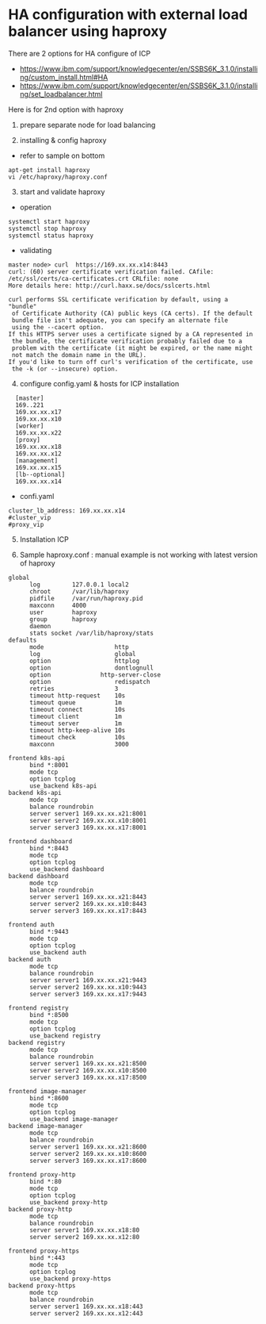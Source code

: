 # HA configuration with external load balancer using haproxy

There are 2 options for HA configure of ICP
  - https://www.ibm.com/support/knowledgecenter/en/SSBS6K_3.1.0/installing/custom_install.html#HA
  - https://www.ibm.com/support/knowledgecenter/en/SSBS6K_3.1.0/installing/set_loadbalancer.html

Here is for 2nd option with haproxy
1. prepare separate node for load balancing    

2. installing & config haproxy   
  - refer to sample on bottom
  ~~~
  apt-get install haproxy  
  vi /etc/haproxy/haproxy.conf
  ~~~

3. start and validate haproxy
  - operation
  ~~~
  systemctl start haproxy
  systemctl stop haproxy
  systemctl status haproxy
  ~~~
  - validating  
  ~~~
  master node> curl  https://169.xx.xx.x14:8443
  curl: (60) server certificate verification failed. CAfile: /etc/ssl/certs/ca-certificates.crt CRLfile: none
  More details here: http://curl.haxx.se/docs/sslcerts.html

  curl performs SSL certificate verification by default, using a "bundle"
   of Certificate Authority (CA) public keys (CA certs). If the default
   bundle file isn't adequate, you can specify an alternate file
   using the --cacert option.
  If this HTTPS server uses a certificate signed by a CA represented in
   the bundle, the certificate verification probably failed due to a
   problem with the certificate (it might be expired, or the name might
   not match the domain name in the URL).
  If you'd like to turn off curl's verification of the certificate, use
   the -k (or --insecure) option.
   ~~~

4. configure config.yaml & hosts  for ICP installation
~~~
  [master]
  169..221
  169.xx.xx.x17
  169.xx.xx.x10
  [worker]
  169.xx.xx.x22
  [proxy]
  169.xx.xx.x18
  169.xx.xx.x12
  [management]
  169.xx.xx.x15
  [lb--optional]  
  169.xx.xx.x14
~~~

- confi.yaml
~~~
cluster_lb_address: 169.xx.xx.x14  
#cluster_vip
#proxy_vip
~~~

5. Installation ICP

6. Sample haproxy.conf : manual example is not working with latest version of haproxy
~~~
global
      log         127.0.0.1 local2
      chroot      /var/lib/haproxy
      pidfile     /var/run/haproxy.pid
      maxconn     4000
      user        haproxy
      group       haproxy
      daemon
      stats socket /var/lib/haproxy/stats            
defaults
      mode                    http
      log                     global
      option                  httplog
      option                  dontlognull
      option 		      http-server-close
      option                  redispatch
      retries                 3
      timeout http-request    10s
      timeout queue           1m
      timeout connect         10s
      timeout client          1m
      timeout server          1m
      timeout http-keep-alive 10s
      timeout check           10s
      maxconn                 3000

frontend k8s-api
      bind *:8001
      mode tcp
      option tcplog
      use_backend k8s-api
backend k8s-api
      mode tcp
      balance roundrobin
      server server1 169.xx.xx.x21:8001
      server server2 169.xx.xx.x10:8001
      server server3 169.xx.xx.x17:8001

frontend dashboard
      bind *:8443
      mode tcp
      option tcplog
      use_backend dashboard
backend dashboard
      mode tcp
      balance roundrobin
      server server1 169.xx.xx.x21:8443
      server server2 169.xx.xx.x10:8443
      server server3 169.xx.xx.x17:8443

frontend auth
      bind *:9443
      mode tcp
      option tcplog
      use_backend auth
backend auth
      mode tcp
      balance roundrobin
      server server1 169.xx.xx.x21:9443
      server server2 169.xx.xx.x10:9443
      server server3 169.xx.xx.x17:9443

frontend registry
      bind *:8500
      mode tcp
      option tcplog
      use_backend registry
backend registry
      mode tcp
      balance roundrobin
      server server1 169.xx.xx.x21:8500
      server server2 169.xx.xx.x10:8500
      server server3 169.xx.xx.x17:8500

frontend image-manager
      bind *:8600
      mode tcp
      option tcplog
      use_backend image-manager
backend image-manager
      mode tcp
      balance roundrobin
      server server1 169.xx.xx.x21:8600
      server server2 169.xx.xx.x10:8600
      server server3 169.xx.xx.x17:8600

frontend proxy-http
      bind *:80
      mode tcp
      option tcplog
      use_backend proxy-http
backend proxy-http
      mode tcp
      balance roundrobin
      server server1 169.xx.xx.x18:80
      server server2 169.xx.xx.x12:80

frontend proxy-https
      bind *:443
      mode tcp
      option tcplog
      use_backend proxy-https
backend proxy-https
      mode tcp
      balance roundrobin
      server server1 169.xx.xx.x18:443
      server server2 169.xx.xx.x12:443
~~~
